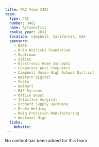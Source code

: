 ```yaml
---
title: FRC Team 3482
team:
  type: FRC
  number: 3482
  name: Arrowbotics
  rookie_year: 2011
  location: Campbell, California, USA
  sponsors:
    - NASA
    - Brin Wojcicki Foundation
    - Qualcomm
    - Xilinx
    - Electronic Home Concepts
    - Corporate West Computers
    - Campbell Union High School District
    - Western DIgital
    - Festo
    - Walmart
    - BAE Systems
    - Office Depot
    - Intuitive Surgical
    - Orchard Supply Hardware
    - Drake Welding
    - Haig Precision Manufacturing
    - Westmont High
  links:
    Website: 
---
```

No content has been added for this team